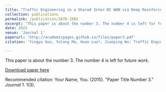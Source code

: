 ```yaml
---
title: "Traffic Engineering in a Shared Inter-DC WAN via Deep Reinforcement Learning[J]."
collection: publications
permalink: /publication/2870-2881
excerpt: 'This paper is about the number 3. The number 4 is left for future work.'
date: 2022
venue: 'Journal 1'
paperurl: 'http://academicpages.github.io/files/paper3.pdf'
citation: 'Yingya Guo, Yulong Ma, Huan Luo*, Jianping Wu: Traffic Engineering in a Shared Inter-DC WAN via Deep Reinforcement Learning[J]. IEEE Transactions on Network Science and Engineering, 2022, 9(4): 2870-2881 . (SCI JCR Q1).'

---
```

This paper is about the number 3. The number 4 is left for future work.

[Download paper here](http://academicpages.github.io/files/paper3.pdf)

Recommended citation: Your Name, You. (2015). "Paper Title Number 3." <i>Journal 1</i>. 1(3).

